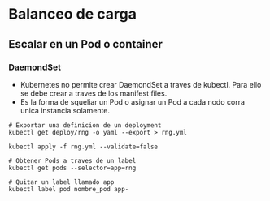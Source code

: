 # Balanceo de carga

## Escalar en un Pod o container

### DaemondSet

* Kubernetes no permite crear DaemondSet a traves de kubectl. Para ello se debe crear a traves de los manifest files.
* Es la forma de squeliar un Pod o asignar un Pod a cada nodo corra unica instancia solamente.

```shell
# Exportar una definicion de un deployment
kubectl get deploy/rng -o yaml --export > rng.yml

kubectl apply -f rng.yml --validate=false

# Obtener Pods a traves de un label
kubectl get pods --selector=app=rng

# Quitar un label llamado app
kubectl label pod nombre_pod app-
```

